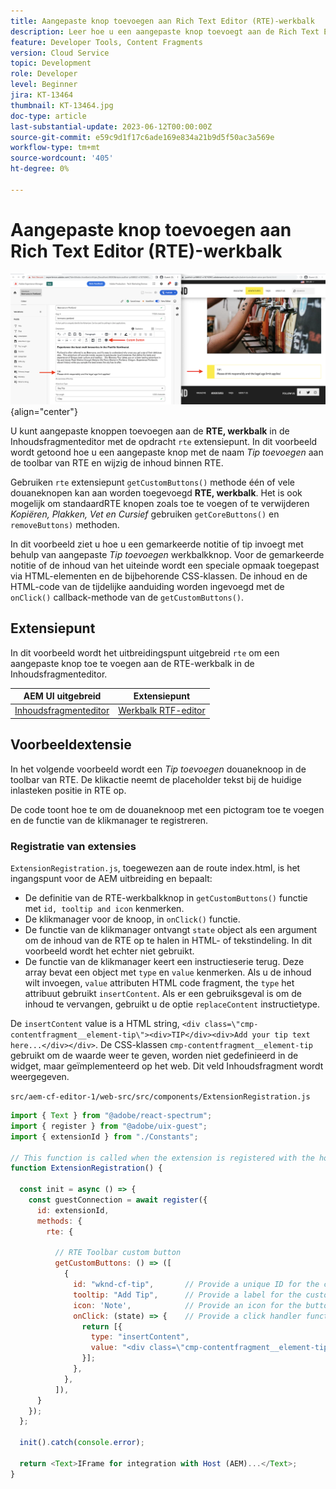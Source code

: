 ```yaml
---
title: Aangepaste knop toevoegen aan Rich Text Editor (RTE)-werkbalk
description: Leer hoe u een aangepaste knop toevoegt aan de Rich Text Editor (RTE)-werkbalk in de AEM Content Fragment Editor
feature: Developer Tools, Content Fragments
version: Cloud Service
topic: Development
role: Developer
level: Beginner
jira: KT-13464
thumbnail: KT-13464.jpg
doc-type: article
last-substantial-update: 2023-06-12T00:00:00Z
source-git-commit: e59c9d1f17c6ade169e834a21b9d5f50ac3a569e
workflow-type: tm+mt
source-wordcount: '405'
ht-degree: 0%

---
```



# Aangepaste knop toevoegen aan Rich Text Editor (RTE)-werkbalk

![Inhoudsfragmenteditor, werkbalkextensievoorbeeld](./assets/rte/rte-toolbar-hero.png){align="center"}

U kunt aangepaste knoppen toevoegen aan de **RTE, werkbalk** in de Inhoudsfragmenteditor met de opdracht `rte` extensiepunt. In dit voorbeeld wordt getoond hoe u een aangepaste knop met de naam _Tip toevoegen_ aan de toolbar van RTE en wijzig de inhoud binnen RTE.

Gebruiken `rte` extensiepunt `getCustomButtons()` methode één of vele douaneknopen kan aan worden toegevoegd **RTE, werkbalk**. Het is ook mogelijk om standaardRTE knopen zoals toe te voegen of te verwijderen _Kopiëren, Plakken, Vet en Cursief_ gebruiken `getCoreButtons()` en `removeButtons)` methoden.

In dit voorbeeld ziet u hoe u een gemarkeerde notitie of tip invoegt met behulp van aangepaste _Tip toevoegen_ werkbalkknop. Voor de gemarkeerde notitie of de inhoud van het uiteinde wordt een speciale opmaak toegepast via HTML-elementen en de bijbehorende CSS-klassen. De inhoud en de HTML-code van de tijdelijke aanduiding worden ingevoegd met de `onClick()` callback-methode van de `getCustomButtons()`.

## Extensiepunt

In dit voorbeeld wordt het uitbreidingspunt uitgebreid `rte` om een aangepaste knop toe te voegen aan de RTE-werkbalk in de Inhoudsfragmenteditor.

| AEM UI uitgebreid | Extensiepunt |
| ------------------------ | --------------------- | 
| [Inhoudsfragmenteditor](https://developer.adobe.com/uix/docs/services/aem-cf-editor/) | [Werkbalk RTF-editor](https://developer.adobe.com/uix/docs/services/aem-cf-editor/api/rte-toolbar/) |

## Voorbeeldextensie

In het volgende voorbeeld wordt een _Tip toevoegen_ douaneknoop in de toolbar van RTE. De klikactie neemt de placeholder tekst bij de huidige inlasteken positie in RTE op.

De code toont hoe te om de douaneknoop met een pictogram toe te voegen en de functie van de klikmanager te registreren.

### Registratie van extensies

`ExtensionRegistration.js`, toegewezen aan de route index.html, is het ingangspunt voor de AEM uitbreiding en bepaalt:

+ De definitie van de RTE-werkbalkknop in `getCustomButtons()` functie met `id, tooltip and icon` kenmerken.
+ De klikmanager voor de knoop, in `onClick()` functie.
+ De functie van de klikmanager ontvangt `state` object als een argument om de inhoud van de RTE op te halen in HTML- of tekstindeling. In dit voorbeeld wordt het echter niet gebruikt.
+ De functie van de klikmanager keert een instructieserie terug. Deze array bevat een object met `type` en `value` kenmerken. Als u de inhoud wilt invoegen, `value` attributen HTML code fragment, the `type` het attribuut gebruikt `insertContent`. Als er een gebruiksgeval is om de inhoud te vervangen, gebruikt u de optie `replaceContent` instructietype.

De `insertContent` value is a HTML string, `<div class=\"cmp-contentfragment__element-tip\"><div>TIP</div><div>Add your tip text here...</div></div>`. De CSS-klassen `cmp-contentfragment__element-tip` gebruikt om de waarde weer te geven, worden niet gedefinieerd in de widget, maar geïmplementeerd op het web. Dit veld Inhoudsfragment wordt weergegeven.


`src/aem-cf-editor-1/web-src/src/components/ExtensionRegistration.js`

```javascript
import { Text } from "@adobe/react-spectrum";
import { register } from "@adobe/uix-guest";
import { extensionId } from "./Constants";

// This function is called when the extension is registered with the host and runs in an iframe in the Content Fragment Editor browser window.
function ExtensionRegistration() {

  const init = async () => {
    const guestConnection = await register({
      id: extensionId,
      methods: {
        rte: {

          // RTE Toolbar custom button
          getCustomButtons: () => ([
            {
              id: "wknd-cf-tip",       // Provide a unique ID for the custom button
              tooltip: "Add Tip",      // Provide a label for the custom button
              icon: 'Note',            // Provide an icon for the button (see https://spectrum.adobe.com/page/icons/ for a list of available icons)
              onClick: (state) => {    // Provide a click handler function that returns the instructions array with type and value. This example inserts the HTML snippet for TIP content.
                return [{
                  type: "insertContent",
                  value: "<div class=\"cmp-contentfragment__element-tip\"><div>TIP</div><div>Add your tip text here...</div></div>"
                }];
              },
            },
          ]),
      }
    });
  };
  
  init().catch(console.error);

  return <Text>IFrame for integration with Host (AEM)...</Text>;
}
```
